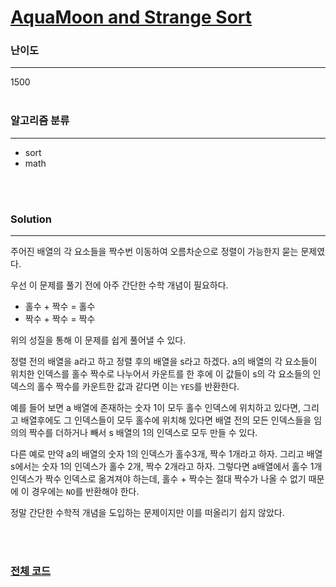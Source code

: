 # [AquaMoon and Strange Sort](https://codeforces.com/contest/1546/problem/C)

### 난이도

***
1500
<br><br>

### 알고리즘 분류

***

* sort
* math

<br><br>

### Solution

***

주어진 배열의 각 요소들을 짝수번 이동하여 오름차순으로 정렬이 가능한지 묻는 문제였다.

우선 이 문제를 풀기 전에 아주 간단한 수학 개념이 필요하다.

* 홀수 + 짝수 = 홀수
* 짝수 + 짝수 = 짝수

위의 성질을 통해 이 문제를 쉽게 풀어낼 수 있다.

정렬 전의 배열을 a라고 하고 정렬 후의 배열을 s라고 하겠다. a의 배열의 각 요소들이 위치한 인덱스를 홀수 짝수로 나누어서 카운트를 한 후에 이 값들이 s의 각 요소들의 인덱스의 홀수 짝수를 카운트한 값과 같다면
이는 `YES`를 반환한다.

예를 들어 보면 a 배열에 존재하는 숫자 1이 모두 홀수 인덱스에 위치하고 있다면, 그리고 배열후에도 그 인덱스들이 모두 홀수에 위치해 있다면 배열 전의 모든 인덱스들을 임의의 짝수를 더하거나 빼서 s 배열의 1의
인덱스로 모두 만들 수 있다.

다른 예로 만약 a의 배열의 숫자 1의 인덱스가 홀수3개, 짝수 1개라고 하자. 그리고 배열 s에서는 숫자 1의 인덱스가 홀수 2개, 짝수 2개라고 하자. 그렇다면 a배열에서 홀수 1개 인덱스가 짝수 인덱스로
옮겨져야 하는데, 홀수 + 짝수는 절대 짝수가 나올 수 없기 때문에 이 경우에는 `NO`를 반환해야 한다.

정말 간단한 수학적 개념을 도입하는 문제이지만 이를 떠올리기 쉽지 않았다. 

<br><br>

### [전체 코드](https://github.com/Jungmin-Seo0527/CodingTest/blob/main/src/codeforces/R732_D2/C_AquaMoon_and_Strange_Sort.java)
